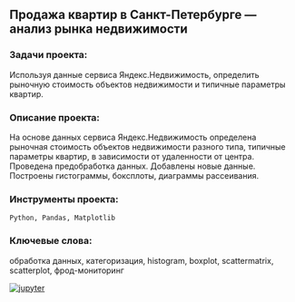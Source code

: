## Продажа квартир в Санкт-Петербурге — анализ рынка недвижимости

### Задачи проекта:
Используя данные сервиса Яндекс.Недвижимость, определить рыночную стоимость объектов недвижимости и типичные параметры квартир.

### Описание проекта:
На основе данных сервиса Яндекс.Недвижимость определена рыночная стоимость объектов недвижимости разного типа, типичные параметры квартир, в зависимости от удаленности от центра.
Проведена предобработка данных. Добавлены новые данные.
Построены гистограммы, боксплоты, диаграммы рассеивания.

### Инструменты проекта:
<code>Python, Pandas, Matplotlib</code>

### Ключевые слова:
обработка данных, категоризация, histogram, boxplot, scattermatrix, scatterplot, фрод-мониторинг

[![jupyter](https://custom-icon-badges.herokuapp.com/badge/Notebook-24292f.svg?logo=jupyter&style=for-the-badge)](https://github.com/dmitrylgdsl/yandex-practikum-da-projects/blob/main/project03_real-estate-market-analysis/real-estate-market-analysis.ipynb)
